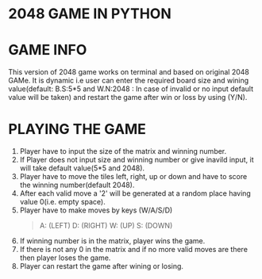 # 2048 GAME IN PYTHON
# GAME INFO
   This version of 2048 game works on terminal and based on original 2048 GAMe.
   It is dynamic i.e user can enter the required board size and wining value(default: B.S:5*5 and W.N:2048 : In case of invalid or no        input default value will be taken) and restart the game after win or loss by using (Y/N).
#  PLAYING THE GAME
1. Player have to input the size of the matrix and winning number.
2. If Player does not input size and winning number or give inavild input, it will take default value(5*5 and 2048).
3. Player have to move the tiles left, right, up or down and have to score the winning number(default 2048).
4. After each valid move a '2' will be generated at a random place having value 0(i.e. empty space).
4. Player have to make moves by keys (W/A/S/D)
   > A: (LEFT)
   > D: (RIGHT)
   > W: (UP)
   > S: (DOWN)
5. If winning number is in the matrix, player wins the game.
6. If there is not any 0 in the matrix and if no more valid moves are there then player loses the game.
7. Player can restart the game after wining or losing.
